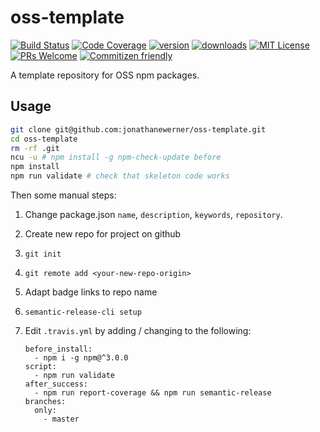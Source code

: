 # oss-template
[![Build Status](https://img.shields.io/travis/jonathanewerner/oss-template.svg?style=flat-square)](https://travis-ci.org/jonathanewerner/oss-template)
[![Code Coverage](https://img.shields.io/codecov/c/github/jonathanewerner/oss-template.svg?style=flat-square)](https://codecov.io/github/jonathanewerner/oss-template)
[![version](https://img.shields.io/npm/v/oss-template.svg?style=flat-square)](http://npm.im/oss-template)
[![downloads](https://img.shields.io/npm/dm/oss-template.svg?style=flat-square)](http://npm-stat.com/charts.html?package=oss-templateor&from=2015-08-01)
[![MIT License](https://img.shields.io/npm/l/oss-template.svg?style=flat-square)](http://opensource.org/licenses/MIT)
[![PRs Welcome](https://img.shields.io/badge/PRs-welcome-brightgreen.svg?style=flat-square)](http://makeapullrequest.com)
[![Commitizen friendly](https://img.shields.io/badge/commitizen-friendly-brightgreen.svg?style=flat-square)](http://commitizen.github.io/cz-cli/)

A template repository for OSS npm packages.

## Usage
```bash
git clone git@github.com:jonathanewerner/oss-template.git
cd oss-template
rm -rf .git
ncu -u # npm install -g npm-check-update before
npm install
npm run validate # check that skeleton code works
```

Then some manual steps:

1. Change package.json `name`, `description`, `keywords`, `repository`.
2. Create new repo for project on github
3. `git init`
4. `git remote add <your-new-repo-origin>`
5. Adapt badge links to repo name
6. `semantic-release-cli setup`
7. Edit `.travis.yml` by adding / changing to the following:

    ```
    before_install:
      - npm i -g npm@^3.0.0
    script:
      - npm run validate
    after_success:
      - npm run report-coverage && npm run semantic-release
    branches:
      only:
        - master
    ```

